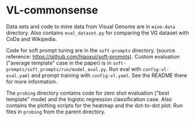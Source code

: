 # VL-commonsense

Data sets and code to mine data from Visual Genome are in `mine-data` directory. Also contains `eval_dataset.py` for comparing the VG dataset with CoDa and Wikipedia.

Code for soft prompt tuning are in the `soft-prompts` directory. (source reference: https://github.com/hiaoxui/soft-prompts). Custom evaluation ("average template" case in the paper) is in `soft-prompts/soft_prompts/run/model_eval.py`. Run eval with `config-vl-eval.yaml` and prompt training with `config-vl.yaml`. See the README there for more information.

The `probing` directory contains code for zero shot evaluation ("best template" mode) and the logistic regression classification case. Also contains the plotting scripts for the heatmap and the dot-to-dot plot. Run files in `probing` from the parent directory.

